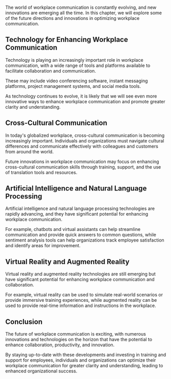 
The world of workplace communication is constantly evolving, and new innovations are emerging all the time. In this chapter, we will explore some of the future directions and innovations in optimizing workplace communication.

Technology for Enhancing Workplace Communication
------------------------------------------------

Technology is playing an increasingly important role in workplace communication, with a wide range of tools and platforms available to facilitate collaboration and communication.

These may include video conferencing software, instant messaging platforms, project management systems, and social media tools.

As technology continues to evolve, it is likely that we will see even more innovative ways to enhance workplace communication and promote greater clarity and understanding.

Cross-Cultural Communication
----------------------------

In today's globalized workplace, cross-cultural communication is becoming increasingly important. Individuals and organizations must navigate cultural differences and communicate effectively with colleagues and customers from around the world.

Future innovations in workplace communication may focus on enhancing cross-cultural communication skills through training, support, and the use of translation tools and resources.

Artificial Intelligence and Natural Language Processing
-------------------------------------------------------

Artificial intelligence and natural language processing technologies are rapidly advancing, and they have significant potential for enhancing workplace communication.

For example, chatbots and virtual assistants can help streamline communication and provide quick answers to common questions, while sentiment analysis tools can help organizations track employee satisfaction and identify areas for improvement.

Virtual Reality and Augmented Reality
-------------------------------------

Virtual reality and augmented reality technologies are still emerging but have significant potential for enhancing workplace communication and collaboration.

For example, virtual reality can be used to simulate real-world scenarios or provide immersive training experiences, while augmented reality can be used to provide real-time information and instructions in the workplace.

Conclusion
----------

The future of workplace communication is exciting, with numerous innovations and technologies on the horizon that have the potential to enhance collaboration, productivity, and innovation.

By staying up-to-date with these developments and investing in training and support for employees, individuals and organizations can optimize their workplace communication for greater clarity and understanding, leading to enhanced organizational success.
